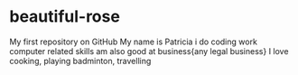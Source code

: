 # beautiful-rose
My first repository on GitHub
My name is Patricia
i do coding work
computer related skills
am also good at business{any legal business}
I love cooking, playing badminton, travelling 
